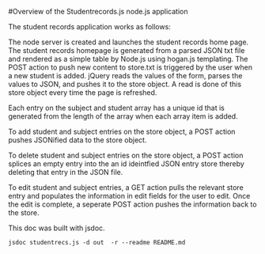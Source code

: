 #Overview of the Studentrecords.js node.js application

The student records application works as follows:

The node server is created and launches the student records home page. The student records homepage is generated from a parsed JSON txt file and rendered as a simple table by Node.js using hogan.js templating. The POST action to push new content to store.txt is triggered by the user when a new student is added. jQuery reads the values of the form, parses the values to JSON, and pushes it to the store object. A read is done of this store object every time the page is refreshed. 

Each entry on the subject and student array has a unique id that is generated from the length of the array when each array item is added. 

To add student and subject entries on the store object,  a POST action pushes JSONified data to the store object. 

To delete student and subject entries on the store object, a POST action splices an empty entry into the an id ideintfied JSON entry store thereby deleting that entry in the JSON file. 

To edit student and subject entries, a GET action pulls the relevant store entry and populates the information in edit fields for the user to edit. Once the edit is complete, a seperate POST action pushes the information back to the store.  

This doc was built with jsdoc.

    jsdoc studentrecs.js -d out  -r --readme README.md


